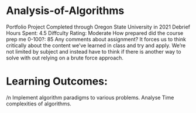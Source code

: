 # Analysis-of-Algorithms
Portfolio Project Completed through Oregon State University in 2021
Debrief
Hours Spent: 
  4.5
Diffculty Rating: 
  Moderate
How prepared did the course prep me 0-100?: 
  85
Any comments about assignment? 
  It forces us to think critically about the content we’ve learned in class and try and apply. We’re not
  limited by subject and instead have to think if there is another way to solve with out relying on a brute
  force approach. 
# Learning Outcomes:
/n
 Implement algorithm paradigms to various problems.
 Analyse Time complexities of algorithms.
 
